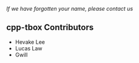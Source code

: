 _If we have forgotten your name, please contact us_

## cpp-tbox Contributors

 * Hevake Lee
 * Lucas Law
 * Gwill
